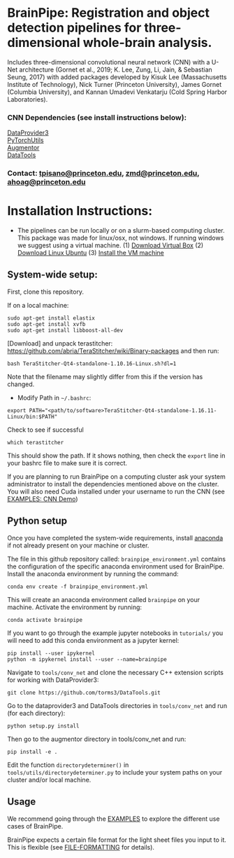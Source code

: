 # BrainPipe: Registration and object detection pipelines for three-dimensional whole-brain analysis.

 Includes three-dimensional convolutional neural network (CNN)  with a U-Net architecture (Gornet et al., 2019; K. Lee, Zung, Li, Jain, & Sebastian Seung, 2017) with added packages developed by Kisuk Lee (Massachusetts Institute of Technology), Nick Turner (Princeton University), James Gornet (Columbia University), and Kannan Umadevi Venkatarju (Cold Spring Harbor Laboratories).

### CNN Dependencies (see install instructions below):
[DataProvider3](https://github.com/torms3/DataProvider3)  
[PyTorchUtils](https://github.com/nicholasturner1/PyTorchUtils)  
[Augmentor](https://github.com/torms3/Augmentor)  
[DataTools](https://github.com/torms3/DataTools) 

### Contact: tpisano@princeton.edu, zmd@princeton.edu, ahoag@princeton.edu

# Installation Instructions:
- The pipelines can be run locally or on a slurm-based computing cluster. This package was made for linux/osx, not windows. If running windows we suggest using a virtual machine.
		(1) [Download Virtual Box](https://www.virtualbox.org/wiki/Downloads)
		(2) [Download Linux Ubuntu](https://www.ubuntu.com/download)
		(3) [Install the VM machine](http://www.instructables.com/id/How-to-install-Linux-on-your-Windows/)

## System-wide setup:
First, clone this repository.

If on a local machine:
```
sudo apt-get install elastix 
sudo apt-get install xvfb 
sudo apt-get install libboost-all-dev 
```

[Download] and unpack terastitcher: https://github.com/abria/TeraStitcher/wiki/Binary-packages and then run:

```
bash TeraStitcher-Qt4-standalone-1.10.16-Linux.sh?dl=1
```

Note that the filename may slightly differ from this if the version has changed.
- Modify Path in `~/.bashrc`:

```
export PATH="<path/to/software>TeraStitcher-Qt4-standalone-1.16.11-Linux/bin:$PATH"
```

Check to see if successful
```
which terastitcher
```
This should show the path. If it shows nothing, then check the `export` line in your bashrc file to make sure it is correct.

If you are planning to run BrainPipe on a computing cluster ask your system administrator to install the dependencies mentioned above on the cluster. You will also need Cuda installed under your username to run the CNN (see [EXAMPLES: CNN Demo](EXAMPLES.md#cnn-demo))

## Python setup
Once you have completed the system-wide requirements, install [anaconda](https://www.anaconda.com/download/) if not already present on your machine or cluster.

The file in this github repository called: `brainpipe_environment.yml` contains the configuration of the specific anaconda environment used for BrainPipe. Install the anaconda environment by running the command:
```
conda env create -f brainpipe_environment.yml
```
This will create an anaconda environment called `brainpipe` on your machine. Activate the environment by running:
```
conda activate brainpipe
```
If you want to go through the example jupyter notebooks in `tutorials/` you will need to add this conda environment as a jupyter kernel:
```
pip install --user ipykernel
python -m ipykernel install --user --name=brainpipe
```

Navigate to `tools/conv_net` and clone the necessary C++ extension scripts for working with DataProvider3:
```
git clone https://github.com/torms3/DataTools.git
```
Go to the dataprovider3 and DataTools directories in `tools/conv_net` and run (for each directory):
```
python setup.py install
```
Then go to the augmentor directory in tools/conv_net and run:
```
pip install -e .
```

Edit the function `directorydeterminer()` in `tools/utils/directorydeterminer.py` to include your system paths on your cluster and/or local machine.

## Usage

We recommend going through the [EXAMPLES](EXAMPLES.md) to explore the different use cases of BrainPipe.

BrainPipe expects a certain file format for the light sheet files you input to it. This is flexible (see [FILE-FORMATTING](FILE-FORMATTING.md) for details). 